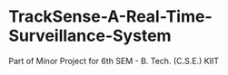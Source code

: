 # TrackSense-A-Real-Time-Surveillance-System
Part of Minor Project for 6th SEM - B. Tech. (C.S.E.) KIIT
